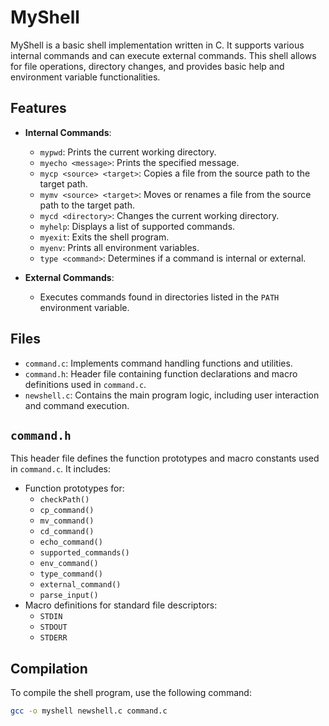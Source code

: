 # MyShell

MyShell is a basic shell implementation written in C. It supports various internal commands and can execute external commands. This shell allows for file operations, directory changes, and provides basic help and environment variable functionalities.

## Features

- **Internal Commands**:
  - `mypwd`: Prints the current working directory.
  - `myecho <message>`: Prints the specified message.
  - `mycp <source> <target>`: Copies a file from the source path to the target path.
  - `mymv <source> <target>`: Moves or renames a file from the source path to the target path.
  - `mycd <directory>`: Changes the current working directory.
  - `myhelp`: Displays a list of supported commands.
  - `myexit`: Exits the shell program.
  - `myenv`: Prints all environment variables.
  - `type <command>`: Determines if a command is internal or external.

- **External Commands**:
  - Executes commands found in directories listed in the `PATH` environment variable.

## Files

- `command.c`: Implements command handling functions and utilities.
- `command.h`: Header file containing function declarations and macro definitions used in `command.c`.
- `newshell.c`: Contains the main program logic, including user interaction and command execution.

## `command.h`

This header file defines the function prototypes and macro constants used in `command.c`. It includes:

- Function prototypes for:
  - `checkPath()`
  - `cp_command()`
  - `mv_command()`
  - `cd_command()`
  - `echo_command()`
  - `supported_commands()`
  - `env_command()`
  - `type_command()`
  - `external_command()`
  - `parse_input()`
- Macro definitions for standard file descriptors:
  - `STDIN`
  - `STDOUT`
  - `STDERR`

## Compilation

To compile the shell program, use the following command:

```sh
gcc -o myshell newshell.c command.c
